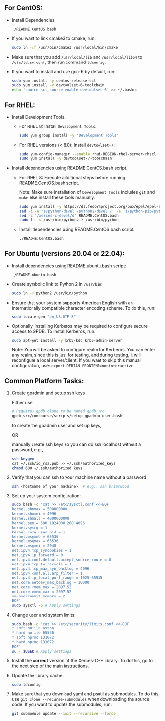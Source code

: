 ## For CentOS:

- Install Dependencies

  ```bash
  ./README.CentOS.bash
  ```

- If you want to link cmake3 to cmake, run:

  ```bash
  sudo ln -sf /usr/bin/cmake3 /usr/local/bin/cmake
  ```

- Make sure that you add `/usr/local/lib` and `/usr/local/lib64` to
`/etc/ld.so.conf`, then run command `ldconfig`.

- If you want to install and use gcc-6 by default, run:

  ```bash
  sudo yum install -y centos-release-scl
  sudo yum install -y devtoolset-6-toolchain
  echo 'source scl_source enable devtoolset-6' >> ~/.bashrc
  ```

## For RHEL:

- Install Development Tools.
  - For RHEL 8: Install `Development Tools`:

    ```bash
    sudo yum group install -y "Development Tools"
    ```

  - For RHEL versions (< 8.0): Install `devtoolset-7`:

    ```bash
    sudo yum-config-manager --enable rhui-REGION-rhel-server-rhscl
    sudo yum install -y devtoolset-7-toolchain
    ```

- Install dependencies using README.CentOS.bash script.
  - For RHEL 8: Execute additional steps before running README.CentOS.bash script.

    Note: Make sure installation of `Development Tools` includes `git` and `make` else install these tools manually.

    ```bash
    sudo yum install -y https://dl.fedoraproject.org/pub/epel/epel-release-latest-8.noarch.rpm
    sed -i -e 's/python-devel /python2-devel /' -e 's/python-pip/python2-pip/' -e 's/sudo pip/sudo pip2/' README.CentOS.bash
    sed -i '/xerces-c-devel/d' README.CentOS.bash
    sudo ln -s /usr/bin/python2.7 /usr/bin/python
    ```

  - Install dependencies using README.CentOS.bash script.

    ```bash
    ./README.CentOS.bash
    ```

## For Ubuntu (versions 20.04 or 22.04):

- Install dependencies using README.ubuntu.bash script:
  ```bash
  ./README.ubuntu.bash
  ```

- Create symbolic link to Python 2 in `/usr/bin`:

  ```bash
  sudo ln -s python2 /usr/bin/python
  ```

- Ensure that your system supports American English with an internationally compatible character encoding scheme. To do this, run:
  ```bash
  sudo locale-gen "en_US.UTF-8"
  ```
  
- Optionally, installing Kerberos may be required to configure secure access to GPDB. To install Kerberos, run:
  ```bash
  sudo apt-get install -y krb5-kdc krb5-admin-server
  ```
  Note: You will be asked to configure realm for Kerberos. You can enter any realm, since this is just for testing,
  and during testing, it will reconfigure a local server/client. If you want to skip this manual configuration, use:
  `export DEBIAN_FRONTEND=noninteractive`

## Common Platform Tasks:

1. Create gpadmin and setup ssh keys

    Either use:

    ```bash
    # Requires gpdb clone to be named gpdb_src
    gpdb_src/concourse/scripts/setup_gpadmin_user.bash
    ```
    to create the gpadmin user and set up keys,

    OR

    manually create ssh keys so you can do ssh localhost without a password, e.g., 
   
    ```bash
    ssh-keygen
    cat ~/.ssh/id_rsa.pub >> ~/.ssh/authorized_keys
    chmod 600 ~/.ssh/authorized_keys
    ```

2. Verify that you can ssh to your machine name without a password

    ```bash
    ssh <hostname of your machine>  # e.g., ssh briarwood
    ```

3. Set up your system configuration:

    ```bash
    sudo bash -c 'cat >> /etc/sysctl.conf <<-EOF
    kernel.shmmax = 500000000
    kernel.shmmni = 4096
    kernel.shmall = 4000000000
    kernel.sem = 500 1024000 200 4096
    kernel.sysrq = 1
    kernel.core_uses_pid = 1
    kernel.msgmnb = 65536
    kernel.msgmax = 65536
    kernel.msgmni = 2048
    net.ipv4.tcp_syncookies = 1
    net.ipv4.ip_forward = 0
    net.ipv4.conf.default.accept_source_route = 0
    net.ipv4.tcp_tw_recycle = 1
    net.ipv4.tcp_max_syn_backlog = 4096
    net.ipv4.conf.all.arp_filter = 1
    net.ipv4.ip_local_port_range = 1025 65535
    net.core.netdev_max_backlog = 10000
    net.core.rmem_max = 2097152
    net.core.wmem_max = 2097152
    vm.overcommit_memory = 2
    EOF'
    sudo sysctl -p # Apply settings
    ```      

4. Change user and system limits:
    ```bash
    sudo bash -c 'cat >> /etc/security/limits.conf <<-EOF
    * soft nofile 65536
    * hard nofile 65536
    * soft nproc 131072
    * hard nproc 131072
    EOF'
    su - $USER # Apply settings
    ```

5. Install the **correct** version of the Xerces-C++ library. 
To do this, go to [the next step of the main instructions](README.md#xerces).

6. Update the library cache:
    ```bash
    sudo ldconfig
    ```

7. Make sure that you download yaml and psutil as submodules. To do this, use `git clone --recurse-submodules` when downloading the source code. If you want to update the submodules, run:
    ```bash
    git submodule update --init --recursive --force
    ```
